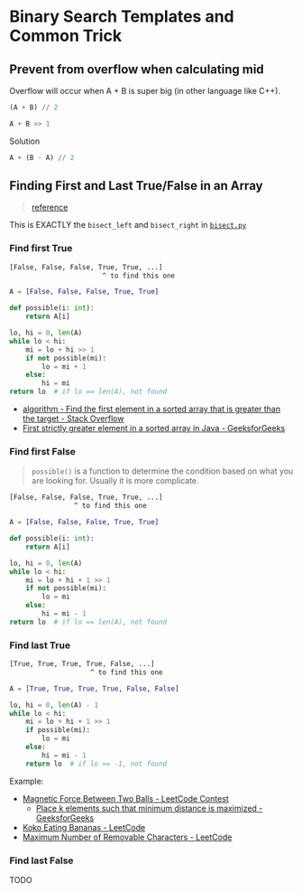 # Binary Search Templates and Common Trick

## Prevent from overflow when calculating mid

Overflow will occur when A + B is super big (in other language like C++).

```py
(A + B) // 2
```

```py
A + B >> 1
```

Solution

```py
A + (B - A) // 2
```

## Finding First and Last True/False in an Array

> [reference](https://youtu.be/PZn394-UK-E?t=850)

This is EXACTLY the `bisect_left` and `bisect_right` in [`bisect.py`](https://svn.python.org/projects/python/trunk/Lib/bisect.py)

### Find first True

```txt
[False, False, False, True, True, ...]
                       ^ to find this one
```

```py
A = [False, False, False, True, True]

def possible(i: int):
    return A[i]

lo, hi = 0, len(A)
while lo < hi:
    mi = lo + hi >> 1
    if not possible(mi):
        lo = mi + 1
    else:
        hi = mi
return lo  # if lo == len(A), not found
```

* [algorithm - Find the first element in a sorted array that is greater than the target - Stack Overflow](https://stackoverflow.com/questions/6553970/find-the-first-element-in-a-sorted-array-that-is-greater-than-the-target)
* [First strictly greater element in a sorted array in Java - GeeksforGeeks](https://www.geeksforgeeks.org/first-strictly-greater-element-in-a-sorted-array-in-java/)

### Find first False

> `possible()` is a function to determine the condition based on what you are looking for. Usually it is more complicate.

```txt
[False, False, False, True, True, ...]
                ^ to find this one
```

```py
A = [False, False, False, True, True]

def possible(i: int):
    return A[i]

lo, hi = 0, len(A)
while lo < hi:
    mi = lo + hi + 1 >> 1
    if not possible(mi):
        lo = mi
    else:
        hi = mi - 1
return lo  # if lo == len(A), not found
```

### Find last True

```txt
[True, True, True, True, False, ...]
                    ^ to find this one
```

```py
A = [True, True, True, True, False, False]

lo, hi = 0, len(A) - 1
while lo < hi:
    mi = lo + hi + 1 >> 1
    if possible(mi):
        lo = mi
    else:
        hi = mi - 1
    return lo  # if lo == -1, not found
```

Example:

* [Magnetic Force Between Two Balls - LeetCode Contest](https://leetcode.com/contest/weekly-contest-202/problems/magnetic-force-between-two-balls/)
  * [Place k elements such that minimum distance is maximized - GeeksforGeeks](https://www.geeksforgeeks.org/place-k-elements-such-that-minimum-distance-is-maximized/)
* [Koko Eating Bananas - LeetCode](https://leetcode.com/problems/koko-eating-bananas/)
* [Maximum Number of Removable Characters - LeetCode](https://leetcode.com/problems/maximum-number-of-removable-characters/)

### Find last False

TODO
